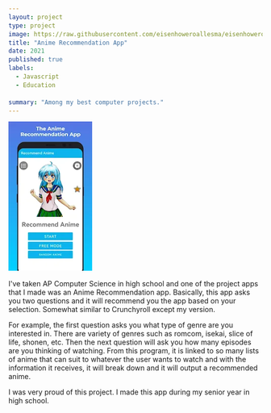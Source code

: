 ```yaml
---
layout: project
type: project
image: https://raw.githubusercontent.com/eisenhoweroallesma/eisenhoweroallesma.github.io/main/img/unnamed.webp
title: "Anime Recommendation App"
date: 2021
published: true
labels:
  - Javascript
  - Education
  
summary: "Among my best computer projects."
---
```


<img class="img-fluid" src="https://raw.githubusercontent.com/eisenhoweroallesma/eisenhoweroallesma.github.io/main/img/unnamed.webp">

I've taken AP Computer Science in high school and one of the project apps that I made was an Anime Recommendation app. Basically, this app asks you two questions and it will recommend you the app based on your selection. Somewhat similar to Crunchyroll except my version.

For example, the first question asks you what type of genre are you interested in. There are variety of genres such as romcom, isekai, slice of life, shonen, etc. Then the next question will ask you how many episodes
are you thinking of watching. From this program, it is linked to so many lists of anime that can suit to whatever the user wants to watch and with the information it receives, it will break down and it will output a recommended anime.

I was very proud of this project. I made this app during my senior year in high school.
